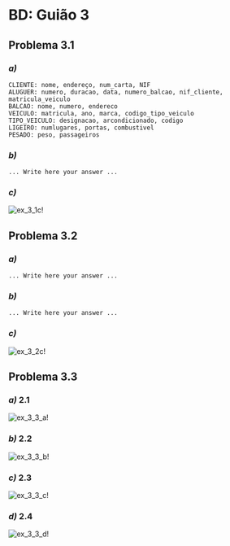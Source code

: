 # BD: Guião 3


## ​Problema 3.1
 
### *a)*

```
CLIENTE: nome, endereço, num_carta, NIF
ALUGUER: numero, duracao, data, numero_balcao, nif_cliente, matricula_veiculo
BALCAO: nome, numero, endereco
VEICULO: matricula, ano, marca, codigo_tipo_veiculo
TIPO_VEICULO: designacao, arcondicionado, codigo
LIGEIRO: numlugares, portas, combustivel
PESADO: peso, passageiros
```


### *b)* 

```
... Write here your answer ...
```


### *c)* 

![ex_3_1c!](ex_3_1c.png "AnImage")


## ​Problema 3.2

### *a)*

```
... Write here your answer ...
```


### *b)* 

```
... Write here your answer ...
```


### *c)* 

![ex_3_2c!](ex_3_2c.png "AnImage")


## ​Problema 3.3


### *a)* 2.1

![ex_3_3_a!](ex_3_3a.png "AnImage")

### *b)* 2.2

![ex_3_3_b!](ex_3_3b.png "AnImage")

### *c)* 2.3

![ex_3_3_c!](ex_3_3c.png "AnImage")

### *d)* 2.4

![ex_3_3_d!](ex_3_3d.png "AnImage")